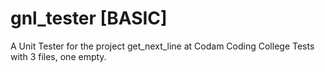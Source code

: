 # gnl_tester [BASIC]
A Unit Tester for the project get_next_line at Codam Coding College
Tests with 3 files, one empty. 
